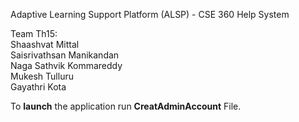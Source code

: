 Adaptive Learning Support Platform (ALSP) - CSE 360 Help System  

Team Th15:  
Shaashvat Mittal  
Saisrivathsan Manikandan  
Naga Sathvik Kommareddy          
Mukesh Tulluru  
Gayathri Kota     
  
To **launch** the application run **CreatAdminAccount** File.
